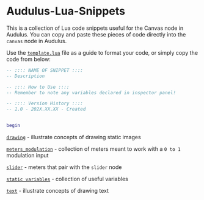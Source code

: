 # Audulus-Lua-Snippets
This is a collection of Lua code snippets useful for the Canvas node in Audulus. You can copy and paste these pieces of code directly into the `canvas` node in Audulus.

Use the [`template.lua`](https://github.com/markalanboyd/Audulus-Lua-Snippets/blob/main/template.lua) file as a guide to format your code, or simply copy the code from below:

```lua
-- :::: NAME OF SNIPPET ::::
-- Description

-- :::: How to Use ::::
-- Remember to note any variables declared in inspector panel!

-- :::: Version History ::::
-- 1.0 - 202X.XX.XX - Created


begin
```
[`drawing`](https://github.com/markalanboyd/Audulus-Lua-Snippets/tree/main/drawing) - illustrate concepts of drawing static images

[`meters_modulation`](https://github.com/markalanboyd/Audulus-Lua-Snippets/tree/main/meters_modulation) - collection of meters meant to work with a `0 to 1` modulation input

[`slider`](https://github.com/markalanboyd/Audulus-Lua-Snippets/tree/main/slider) - meters that pair with the `slider` node

[`static variables`](https://github.com/markalanboyd/Audulus-Lua-Snippets/tree/main/static_variables) - collection of useful variables

[`text`](https://github.com/markalanboyd/Audulus-Lua-Snippets/tree/main/text) - illustrate concepts of drawing text
